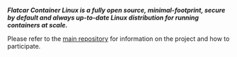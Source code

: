 ***Flatcar Container Linux is a fully open source, minimal-footprint, secure by default and always up-to-date Linux distribution for running containers at scale.***

Please refer to the [main repository](https://github.com/flatcar/Flatcar) for information on the project and how to participate.
